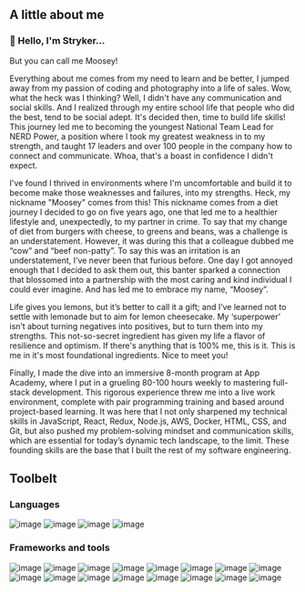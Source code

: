 ## A little about me

### 👋 Hello, I'm Stryker...

But you can call me Moosey!

Everything about me comes from my need to learn and be better, I jumped away from my passion of coding and photography into a life of sales. Wow, what the heck was I thinking? Well, I didn't have any communication and social skills. And I realized through my entire school life that people who did the best, tend to be social adept. It's decided then, time to build life skills! This journey led me to becoming the youngest National Team Lead for NERD Power, a position where I took my greatest weakness in to my strength, and taught 17 leaders and over 100 people in the company how to connect and communicate. Whoa, that's a boast in confidence I didn't expect. 

I've found I thrived in environments where I'm uncomfortable and build it to become make those weaknesses and failures, into my strengths. Heck, my nickname "Moosey" comes from this! This nickname comes from a diet journey I decided to go on five years ago, one that led me to a healthier lifestyle and, unexpectedly, to my partner in crime. To say that my change of diet from burgers with cheese, to greens and beans, was a challenge is an understatement. However, it was during this that a colleague dubbed me “cow” and “beef non-patty”. To say this was an irritation is an understatement, I’ve never been that furious before. One day I got annoyed enough that I decided to ask them out, this banter sparked a connection that blossomed into a partnership with the most caring and kind individual I could ever imagine. And has led me to embrace my name, “Moosey”.

Life gives you lemons, but it’s better to call it a gift; and I’ve learned not to settle with lemonade but to aim for lemon cheesecake. My ‘superpower’ isn’t about turning negatives into positives, but to turn them into my strengths. This not-so-secret ingredient has given my life a flavor of resilience and optimism. If there's anything that is 100% me, this is it. This is me in it's most foundational ingredients. Nice to meet you!

Finally, I made the dive into an immersive 8-month program at App Academy, where I put in a grueling 80-100 hours weekly to mastering full-stack development. This rigorous experience threw me into a live work environment, complete with pair programming training and based around project-based learning. It was here that I not only sharpened my technical skills in JavaScript, React, Redux, Node.js, AWS, Docker, HTML, CSS, and Git, but also pushed my problem-solving mindset and communication skills, which are essential for today’s dynamic tech landscape, to the limit. These founding skills are the base that I built the rest of my software engineering.  


## Toolbelt

### Languages
![image](https://img.shields.io/badge/html5-%23E34F26.svg?style=for-the-badge&logo=html5&logoColor=white)
![image](https://img.shields.io/badge/css3-%231572B6.svg?style=for-the-badge&logo=css3&logoColor=white)
![image](https://img.shields.io/badge/javascript-%23323330.svg?style=for-the-badge&logo=javascript&logoColor=%23F7DF1E)
![image](https://img.shields.io/badge/python-3670A0?style=for-the-badge&logo=python&logoColor=ffdd54)

### Frameworks and tools
![image](https://img.shields.io/badge/node.js-6DA55F?style=for-the-badge&logo=node.js&logoColor=white)
![image](https://img.shields.io/badge/express.js-%23404d59.svg?style=for-the-badge&logo=express&logoColor=%2361DAFB)
![image](https://img.shields.io/badge/Sequelize-52B0E7?style=for-the-badge&logo=Sequelize&logoColor=white)
![image](https://img.shields.io/badge/flask-%23000.svg?style=for-the-badge&logo=flask&logoColor=white)
![image](https://img.shields.io/badge/SQLAlchemy-red?style=for-the-badge&logo=SQLAlchemy&logoColor=white)
![image](https://img.shields.io/badge/react-%2320232a.svg?style=for-the-badge&logo=react&logoColor=%2361DAFB)
![image](https://img.shields.io/badge/redux-%23593d88.svg?style=for-the-badge&logo=redux&logoColor=white)
![image](https://img.shields.io/badge/sqlite-%2307405e.svg?style=for-the-badge&logo=sqlite&logoColor=white)
![image](https://img.shields.io/badge/postgres-%23316192.svg?style=for-the-badge&logo=postgresql&logoColor=white)
![image](https://img.shields.io/badge/Alembic-%23F79A32.svg?style=for-the-badge&logo=alembic&logoColor=white)
![image](https://img.shields.io/badge/Postman-FF6C37?style=for-the-badge&logo=postman&logoColor=white)
![image](https://img.shields.io/badge/Google_Maps-4285F4?style=for-the-badge&logo=google-maps&logoColor=white)
![image](https://img.shields.io/badge/Amazon_S3-569A31?style=for-the-badge&logo=amazon-s3&logoColor=white)
![image](https://img.shields.io/badge/git-%23F05033.svg?style=for-the-badge&logo=git&logoColor=white)
![image](https://img.shields.io/badge/docker-%230db7ed.svg?style=for-the-badge&logo=docker&logoColor=white)
![image](https://img.shields.io/badge/VSCode-%23007ACC.svg?style=for-the-badge&logo=visual-studio-code&logoColor=white)
